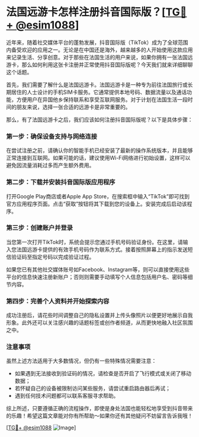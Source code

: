 # 法国远游卡怎样注册抖音国际版？[[TG💪+ @esim1088](https://t.me/s/esim1088)]

近年来，随着社交媒体平台的蓬勃发展，抖音国际版（TikTok）成为了全球范围内备受欢迎的应用之一。无论是在中国还是海外，越来越多的人开始使用这款应用来记录生活、分享创意。对于那些在法国生活的用户来说，如果你拥有一张法国远游卡，那么如何利用这张卡注册并正常使用抖音国际版呢？今天我们就来详细聊聊这个话题。

首先，我们需要了解什么是法国远游卡。法国远游卡是一种专为前往法国旅行或长期居住的人士设计的手机SIM卡服务。它通常提供本地号码、数据流量以及通话功能，方便用户在异国他乡保持联系和享受互联网服务。对于计划在法国生活一段时间的朋友来说，选择一张合适的远游卡是非常重要的。

那么，有了法国远游卡之后，我们应该如何注册抖音国际版呢？以下是具体步骤：

### 第一步：确保设备支持与网络连接

在尝试注册之前，请确认你的智能手机已经安装了最新的操作系统版本，并且能够正常连接到互联网。如果可能的话，建议使用Wi-Fi网络进行初始设置，这样可以避免因流量消耗过多而产生额外费用。

### 第二步：下载并安装抖音国际版应用程序

打开Google Play商店或者Apple App Store，在搜索框中输入“TikTok”即可找到官方应用程序页面。点击“获取”按钮将其下载到您的设备上。安装完成后启动该程序。

### 第三步：创建账户并登录

当您第一次打开TikTok时，系统会提示您通过手机号码验证身份。在这里，请输入您法国远游卡提供的有效手机号码作为联系方式。接着按照屏幕上的指示发送短信验证码至指定号码以完成验证过程。

如果您已有其他社交媒体账号如Facebook、Instagram等，则可以直接使用这些平台的信息快速注册新账户；否则则需要手动填写个人信息包括用户名、密码等细节内容。

### 第四步：完善个人资料并开始探索内容

成功注册后，请花些时间调整自己的隐私设置并上传头像照片以便更好地展示自我形象。此外还可以关注感兴趣的话题标签或创作者频道，从而更快地融入社区氛围之中。

### 注意事项

虽然上述方法适用于大多数情况，但仍有一些特殊情况需要注意：
- 如果遇到无法接收到验证码的情况，请检查是否开启了飞行模式或关闭了移动数据；
- 若怀疑自己的设备被限制访问某些服务，请尝试重启路由器后再试；
- 遇到任何技术问题都可以联系客服寻求帮助。

综上所述，只要遵循正确的流程操作，即使是身处法国也能轻松地享受到抖音带来的乐趣！希望这篇文章能对你有所帮助～如果你还有其他疑问不妨留言告诉我哦！

[[TG💪+ @esim1088](https://t.me/s/esim1088) ![Image](https://i.postimg.cc/4NQfJmqS/Snipaste-2025-05-13-00-14-12.png)]